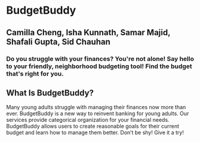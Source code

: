 # BudgetBuddy
## Camilla Cheng, Isha Kunnath, Samar Majid, Shafali Gupta, Sid Chauhan
### Do you struggle with your finances? You're not alone! Say hello to your friendly, neighborhood budgeting tool! Find the budget that's right for you.
## What Is BudgetBuddy?
Many young adults struggle with managing their finances now more than ever.  BudgetBuddy is a new way to reinvent banking for young adults. Our services provide categorical organization for your financial needs. BudgetBuddy allows users to create reasonable goals for their current budget and learn how to manage them better. Don’t be shy! Give it a try!
